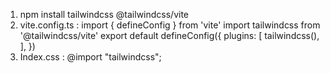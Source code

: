 1. npm install tailwindcss @tailwindcss/vite
2. vite.config.ts : 
import { defineConfig } from 'vite'
import tailwindcss from '@tailwindcss/vite'
export default defineConfig({
  plugins: [
    tailwindcss(),
  ],
})
3. Index.css : @import "tailwindcss";